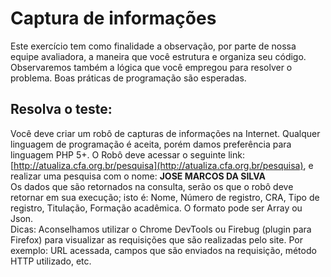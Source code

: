 # Captura de informações

Este exercício tem como finalidade a observação, por parte de nossa equipe avaliadora, a maneira que você estrutura e organiza seu código.  
Observaremos também a lógica que
você empregou para resolver o problema. Boas práticas de programação são esperadas.  
## Resolva o teste:
Você deve criar um robô de capturas de informações na Internet. Qualquer linguagem de
programação é aceita, porém damos preferência para linguagem PHP 5+.
O Robô deve acessar o seguinte link: [http://atualiza.cfa.org.br/pesquisa](http://atualiza.cfa.org.br/pesquisa), e realizar uma pesquisa com o nome: **JOSE MARCOS DA SILVA**  
Os dados que são retornados na consulta, serão os que o robô deve retornar em sua
execução; isto é: Nome, Número de registro, CRA, Tipo de registro, Titulação, Formação
acadêmica. O formato pode ser Array ou Json.  
Dicas: Aconselhamos utilizar o Chrome DevTools ou Firebug (plugin para Firefox) para
visualizar as requisições que são realizadas pelo site. Por exemplo: URL acessada,
campos que são enviados na requisição, método HTTP utilizado, etc.
